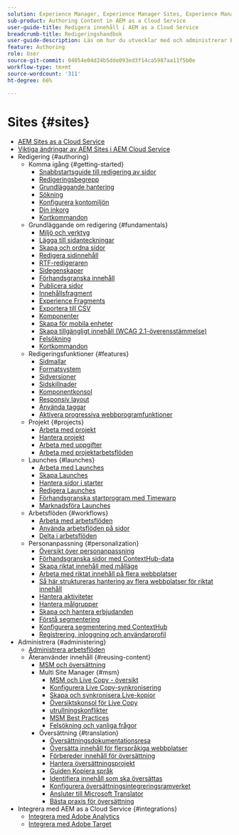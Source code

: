 ```yaml
---
solution: Experience Manager, Experience Manager Sites, Experience Manager as a Cloud Service
sub-product: Authoring Content in AEM as a Cloud Service
user-guide-title: Redigera innehåll i AEM as a Cloud Service
breadcrumb-title: Redigeringshandbok
user-guide-description: Läs om hur du utvecklar med och administrerar Experience Manager Sites as a Cloud Service.
feature: Authoring
role: User
source-git-commit: 04054e04d24b5dde093ed3f14ca5987aa11f5b0e
workflow-type: tm+mt
source-wordcount: '311'
ht-degree: 66%

---
```



# Sites {#sites}

+ [AEM Sites as a Cloud Service](/help/sites-cloud/home.md)
+ [Viktiga ändringar av AEM Sites i AEM Cloud Service](sites-cloud-changes.md)
+ Redigering {#authoring}
   + Komma igång {#getting-started}
      + [Snabbstartsguide till redigering av sidor](authoring/getting-started/quick-start.md)
      + [Redigeringsbegrepp](authoring/getting-started/concepts.md)
      + [Grundläggande hantering](authoring/getting-started/basic-handling.md)
      + [Sökning](authoring/getting-started/search.md)
      + [Konfigurera kontomiljön](authoring/getting-started/account-environment.md)
      + [Din inkorg](authoring/getting-started/inbox.md)
      + [Kortkommandon](authoring/getting-started/keyboard-shortcuts.md)
   + Grundläggande om redigering {#fundamentals}
      + [Miljö och verktyg](authoring/fundamentals/environment-tools.md)
      + [Lägga till sidanteckningar](authoring/fundamentals/annotations.md)
      + [Skapa och ordna sidor](authoring/fundamentals/organizing-pages.md)
      + [Redigera sidinnehåll](authoring/fundamentals/editing-content.md)
      + [RTF-redigeraren](authoring/fundamentals/rich-text-editor.md)
      + [Sidegenskaper](authoring/fundamentals/page-properties.md)
      + [Förhandsgranska innehåll](authoring/fundamentals/previewing-content.md)
      + [Publicera sidor](authoring/fundamentals/publishing-pages.md)
      + [Innehållsfragment](authoring/fundamentals/content-fragments.md)
      + [Experience Fragments](authoring/fundamentals/experience-fragments.md)
      + [Exportera till CSV](authoring/fundamentals/csv-export.md)
      + [Komponenter](authoring/fundamentals/components.md)
      + [Skapa för mobila enheter](authoring/fundamentals/mobile.md)
      + [Skapa tillgängligt innehåll (WCAG 2.1-överensstämmelse)](authoring/fundamentals/accessible-content.md)
      + [Felsökning](authoring/fundamentals/troubleshooting.md)
      + [Kortkommandon](authoring/fundamentals/keyboard-shortcuts.md)
   + Redigeringsfunktioner {#features}
      + [Sidmallar](authoring/features/templates.md)
      + [Formatsystem](authoring/features/style-system.md)
      + [Sidversioner](authoring/features/page-versions.md)
      + [Sidskillnader](authoring/features/page-diff.md)
      + [Komponentkonsol](authoring/features/components-console.md)
      + [Responsiv layout](authoring/features/responsive-layout.md)
      + [Använda taggar](authoring/features/tags.md)
      + [Aktivera progressiva webbprogramfunktioner](authoring/features/enable-pwa.md)
   + Projekt {#projects}
      + [Arbeta med projekt](authoring/projects/overview.md)
      + [Hantera projekt](authoring/projects/managing.md)
      + [Arbeta med uppgifter](authoring/projects/tasks.md)
      + [Arbeta med projektarbetsflöden](authoring/projects/workflows.md)
   + Launches {#launches}
      + [Arbeta med Launches](authoring/launches/overview.md)
      + [Skapa Launches](authoring/launches/creating.md)
      + [Hantera sidor i starter](authoring/launches/managing-pages.md)
      + [Redigera Launches](authoring/launches/editing.md)
      + [Förhandsgranska startprogram med Timewarp](authoring/launches/preview.md)
      + [Marknadsföra Launches](authoring/launches/promoting.md)
   + Arbetsflöden {#workflows}
      + [Arbeta med arbetsflöden](authoring/workflows/overview.md)
      + [Använda arbetsflöden på sidor](authoring/workflows/applying.md)
      + [Delta i arbetsflöden](authoring/workflows/participating.md)
   + Personanpassning {#personalization}
      + [Översikt över personanpassning](authoring/personalization/overview.md)
      + [Förhandsgranska sidor med ContextHub-data](authoring/personalization/contexthub.md)
      + [Skapa riktat innehåll med målläge](authoring/personalization/targeted-content.md)
      + [Arbeta med riktat innehåll på flera webbplatser](authoring/personalization/multisite-targeted-content.md)
      + [Så här struktureras hantering av flera webbplatser för riktat innehåll](authoring/personalization/multisite-structure.md)
      + [Hantera aktiviteter](authoring/personalization/activities.md)
      + [Hantera målgrupper](authoring/personalization/audiences.md)
      + [Skapa och hantera erbjudanden](authoring/personalization/offers.md)
      + [Förstå segmentering](authoring/personalization/segmentation.md)
      + [Konfigurera segmentering med ContextHub](/help/sites-cloud/authoring/personalization/contexthub-segmentation.md)
      + [Registrering, inloggning och användarprofil](/help/sites-cloud/authoring/personalization/user-and-group-sync-for-publish-tier.md)
+ Administrera {#administering}
   + [Administrera arbetsflöden](administering/workflows-administering.md)
   + Återanvänder innehåll {#reusing-content}
      + [MSM och översättning](administering/msm-and-translation.md)
      + Multi Site Manager {#msm}
         + [MSM och Live Copy - översikt](administering/msm/overview.md)
         + [Konfigurera Live Copy-synkronisering](administering/msm/live-copy-sync-config.md)
         + [Skapa och synkronisera Live-kopior](administering/msm/creating-live-copies.md)
         + [Översiktskonsol för Live Copy](administering/msm/live-copy-overview.md)
         + [utrullningskonflikter](administering/msm/rollout-conflicts.md)
         + [MSM Best Practices](administering/msm/best-practices.md)
         + [Felsökning och vanliga frågor](administering/msm/troubleshooting.md)
      + Översättning {#translation}
         + [Översättningsdokumentationsresa](https://experienceleague.adobe.com/docs/experience-manager-cloud-service/sites-journey/translation/overview.html)
         + [Översätta innehåll för flerspråkiga webbplatser](administering/translation/overview.md)
         + [Förbereder innehåll för översättning](administering/translation/preparation.md)
         + [Hantera översättningsprojekt](administering/translation/managing-projects.md)
         + [Guiden Kopiera språk](administering/translation/wizard.md)
         + [Identifiera innehåll som ska översättas](administering/translation/rules.md)
         + [Konfigurera översättningsintegreringsramverket](administering/translation/integration-framework.md)
         + [Ansluter till Microsoft Translator](administering/translation/connect-ms-translator.md)
         + [Bästa praxis för översättning](administering/translation/best-practices.md)
+ Integrera med AEM as a Cloud Service {#integrations}
   + [Integrera med Adobe Analytics](integrating/integrating-adobe-analytics.md)
   + [Integrera med Adobe Target](integrating/integrating-adobe-target.md)
